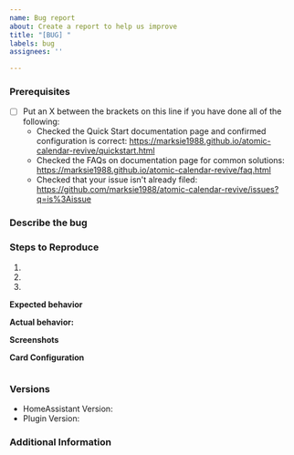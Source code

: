 ```yaml
---
name: Bug report
about: Create a report to help us improve
title: "[BUG] "
labels: bug
assignees: ''

---
```


<!--

Have you read Atomic Calendar Revive's bug reporting guide? By filing an Issue, you are expected to comply with it, including treating everyone with respect: https://marksie1988.github.io/atomic-calendar-revive/contribute/reporting-bugs.html

-->

### Prerequisites

* [ ] Put an X between the brackets on this line if you have done all of the following:
  * Checked the Quick Start documentation page and confirmed configuration is correct: <https://marksie1988.github.io/atomic-calendar-revive/quickstart.html>
  * Checked the FAQs on documentation page for common solutions: <https://marksie1988.github.io/atomic-calendar-revive/faq.html>
  * Checked that your issue isn't already filed: <https://github.com/marksie1988/atomic-calendar-revive/issues?q=is%3Aissue>

### Describe the bug

<!--A clear and concise description of what the bug is.-->

### Steps to Reproduce

1. <!-- First Step -->
2. <!-- Second Step -->
3. <!-- and so on… -->

**Expected behavior**

<!-- What you expect to happen -->

**Actual behavior:**

<!-- What actually happens -->

**Screenshots**

<!-- screenshots of Gifs of the issue -->

**Card Configuration**

<!-- A copy of the card configuration you are using -->

```yaml

```

### Versions

* HomeAssistant Version:
* Plugin Version:

### Additional Information

<!-- Any additional information, configuration or data that might be necessary to reproduce the issue. -->
